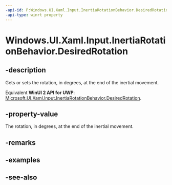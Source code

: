 ```yaml
---
-api-id: P:Windows.UI.Xaml.Input.InertiaRotationBehavior.DesiredRotation
-api-type: winrt property
---
```


<!-- Property syntax
public double DesiredRotation { get;  set; }
-->

# Windows.UI.Xaml.Input.InertiaRotationBehavior.DesiredRotation

## -description
Gets or sets the rotation, in degrees, at the end of the inertial movement.

Equivalent **WinUI 2 API for UWP**: [Microsoft.UI.Xaml.Input.InertiaRotationBehavior.DesiredRotation](/windows/winui/api/microsoft.ui.xaml.input.inertiarotationbehavior.desiredrotation).

## -property-value
The rotation, in degrees, at the end of the inertial movement.

## -remarks

## -examples

## -see-also
